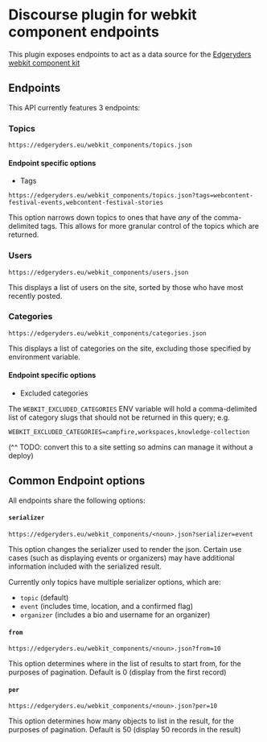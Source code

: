 # Discourse plugin for webkit component endpoints

This plugin exposes endpoints to act as a data source for the [Edgeryders webkit component kit](https://github.com/edgeryders/webkit-components)

## Endpoints

This API currently features 3 endpoints:

### Topics
```
https://edgeryders.eu/webkit_components/topics.json
```

#### Endpoint specific options

- Tags
```
https://edgeryders.eu/webkit_components/topics.json?tags=webcontent-festival-events,webcontent-festival-stories
```

This option narrows down topics to ones that have _any_ of the comma-delimited tags. This allows for more granular control of the topics which are returned.

### Users
```
https://edgeryders.eu/webkit_components/users.json
```

This displays a list of users on the site, sorted by those who have most recently posted.

### Categories
```
https://edgeryders.eu/webkit_components/categories.json
```

This displays a list of categories on the site, excluding those specified by environment variable.

#### Endpoint specific options

- Excluded categories

The `WEBKIT_EXCLUDED_CATEGORIES` ENV variable will hold a comma-delimited list of category slugs that should not be returned in this query; e.g.
```
WEBKIT_EXCLUDED_CATEGORIES=campfire,workspaces,knowledge-collection
```

(^^ TODO: convert this to a site setting so admins can manage it without a deploy)

## Common Endpoint options

All endpoints share the following options:

#### `serializer`
```
https://edgeryders.eu/webkit_components/<noun>.json?serializer=event
```

This option changes the serializer used to render the json. Certain use cases (such as displaying events or organizers) may have additional information included with the serialized result.

Currently only topics have multiple serializer options, which are:
- `topic` (default)
- `event` (includes time, location, and a confirmed flag)
- `organizer` (includes a bio and username for an organizer)


#### `from`
```
https://edgeryders.eu/webkit_components/<noun>.json?from=10
```

This option determines where in the list of results to start from, for the purposes of pagination. Default is 0 (display from the first record)

#### `per`
```
https://edgeryders.eu/webkit_components/<noun>.json?per=10
```

This option determines how many objects to list in the result, for the purposes of pagination. Default is 50 (display 50 records in the result)

